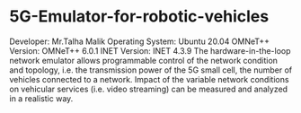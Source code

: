 # 5G-Emulator-for-robotic-vehicles
Developer: Mr.Talha Malik
Operating System: Ubuntu 20.04
OMNeT++ Version: OMNeT++ 6.0.1
INET Version: INET 4.3.9
The hardware-in-the-loop network emulator allows programmable control of the network condition and topology, i.e. the transmission power of the 5G small cell, the number of vehicles connected to a network. Impact of the variable network conditions on vehicular services (i.e. video streaming) can be measured and analyzed in a realistic way.
